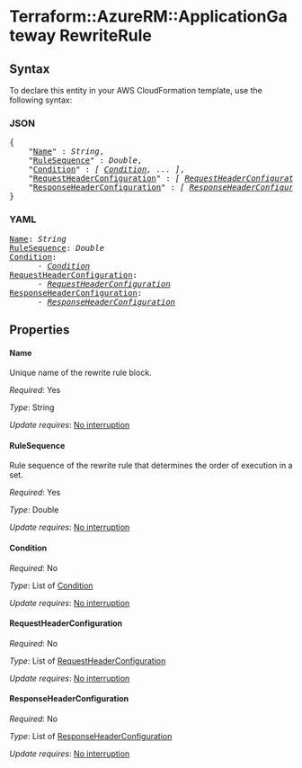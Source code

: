 # Terraform::AzureRM::ApplicationGateway RewriteRule

## Syntax

To declare this entity in your AWS CloudFormation template, use the following syntax:

### JSON

<pre>
{
    "<a href="#name" title="Name">Name</a>" : <i>String</i>,
    "<a href="#rulesequence" title="RuleSequence">RuleSequence</a>" : <i>Double</i>,
    "<a href="#condition" title="Condition">Condition</a>" : <i>[ <a href="rewriterule-condition.md">Condition</a>, ... ]</i>,
    "<a href="#requestheaderconfiguration" title="RequestHeaderConfiguration">RequestHeaderConfiguration</a>" : <i>[ <a href="rewriterule-requestheaderconfiguration.md">RequestHeaderConfiguration</a>, ... ]</i>,
    "<a href="#responseheaderconfiguration" title="ResponseHeaderConfiguration">ResponseHeaderConfiguration</a>" : <i>[ <a href="rewriterule-responseheaderconfiguration.md">ResponseHeaderConfiguration</a>, ... ]</i>
}
</pre>

### YAML

<pre>
<a href="#name" title="Name">Name</a>: <i>String</i>
<a href="#rulesequence" title="RuleSequence">RuleSequence</a>: <i>Double</i>
<a href="#condition" title="Condition">Condition</a>: <i>
      - <a href="rewriterule-condition.md">Condition</a></i>
<a href="#requestheaderconfiguration" title="RequestHeaderConfiguration">RequestHeaderConfiguration</a>: <i>
      - <a href="rewriterule-requestheaderconfiguration.md">RequestHeaderConfiguration</a></i>
<a href="#responseheaderconfiguration" title="ResponseHeaderConfiguration">ResponseHeaderConfiguration</a>: <i>
      - <a href="rewriterule-responseheaderconfiguration.md">ResponseHeaderConfiguration</a></i>
</pre>

## Properties

#### Name

Unique name of the rewrite rule block.

_Required_: Yes

_Type_: String

_Update requires_: [No interruption](https://docs.aws.amazon.com/AWSCloudFormation/latest/UserGuide/using-cfn-updating-stacks-update-behaviors.html#update-no-interrupt)

#### RuleSequence

Rule sequence of the rewrite rule that determines the order of execution in a set.

_Required_: Yes

_Type_: Double

_Update requires_: [No interruption](https://docs.aws.amazon.com/AWSCloudFormation/latest/UserGuide/using-cfn-updating-stacks-update-behaviors.html#update-no-interrupt)

#### Condition

_Required_: No

_Type_: List of <a href="rewriterule-condition.md">Condition</a>

_Update requires_: [No interruption](https://docs.aws.amazon.com/AWSCloudFormation/latest/UserGuide/using-cfn-updating-stacks-update-behaviors.html#update-no-interrupt)

#### RequestHeaderConfiguration

_Required_: No

_Type_: List of <a href="rewriterule-requestheaderconfiguration.md">RequestHeaderConfiguration</a>

_Update requires_: [No interruption](https://docs.aws.amazon.com/AWSCloudFormation/latest/UserGuide/using-cfn-updating-stacks-update-behaviors.html#update-no-interrupt)

#### ResponseHeaderConfiguration

_Required_: No

_Type_: List of <a href="rewriterule-responseheaderconfiguration.md">ResponseHeaderConfiguration</a>

_Update requires_: [No interruption](https://docs.aws.amazon.com/AWSCloudFormation/latest/UserGuide/using-cfn-updating-stacks-update-behaviors.html#update-no-interrupt)


